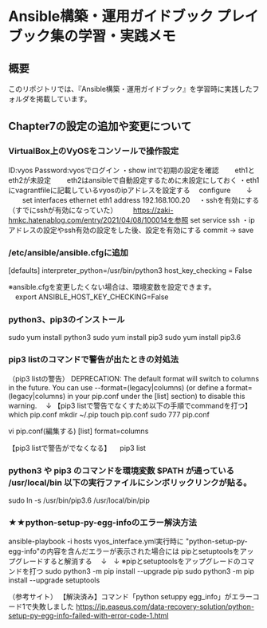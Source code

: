 # Ansible構築・運用ガイドブック プレイブック集の学習・実践メモ
## 概要
このリポジトリでは、『Ansible構築・運用ガイドブック』を学習時に実践したフォルダを掲載しています。


## Chapter7の設定の追加や変更について

### VirtualBox上のVyOSをコンソールで操作設定
 ID:vyos Password:vyosでログイン
 ・show intで初期の設定を確認
　　eth1とeth2が未設定
　　eth2はansibleで自動設定するために未設定にしておく
 ・eth1にvagrantfileに記載しているvyosのipアドレスを設定する
  　configure
  　　↓
　　set interfaces ethernet eth1 address 192.168.100.20
　・sshを有効にする（すでにsshが有効になっていた）
　　https://zaki-hmkc.hatenablog.com/entry/2021/04/08/100014を参照
    set service ssh
  ・ipアドレスの設定やssh有効の設定をした後、設定を有効にする
    commit → save

### /etc/ansible/ansible.cfgに追加
 [defaults]
interpreter_python=/usr/bin/python3
host_key_checking = False

※ansible.cfgを変更したくない場合は、環境変数を設定できます。  
　export ANSIBLE_HOST_KEY_CHECKING=False

### python3、pip3のインストール

sudo yum install python3
sudo yum install pip3
sudo yum install pip3.6

### pip3 listのコマンドで警告が出たときの対処法
（pip3 listの警告）
DEPRECATION: The default format will switch to columns in the future. You can use --format=(legacy|columns) (or define a format=(legacy|columns) in your pip.conf under the [list] section) to disable this warning.
　↓
【pip3 listで警告でなくすため以下の手順でcommandを打つ】
which  pip.conf
mkdir ~/.pip
touch pip.conf
sudo 777 pip.conf

vi pip.conf(編集する)
[list]
format=columns

【pip3 listで警告がでなくなる】
　pip3 list

### python3 や pip3 のコマンドを環境変数 $PATH が通っている /usr/local/bin 以下の実行ファイルにシンボリックリンクが貼る。
sudo ln -s /usr/bin/pip3.6 /usr/local/bin/pip


### ★★python-setup-py-egg-infoのエラー解決方法
ansible-playbook -i hosts vyos_interface.yml実行時に
"python-setup-py-egg-info"の内容を含んだエラーが表示された場合には
pipとsetuptoolsをアップグレードすると解消する
　↓　↓
※pipとsetuptoolsをアップグレードのコマンドを打つ
sudo python3 -m pip install --upgrade pip
sudo python3 -m pip install --upgrade setuptools

（参考サイト）
【解決済み】コマンド「python setuppy egg_info」がエラーコード1で失敗しました
https://jp.easeus.com/data-recovery-solution/python-setup-py-egg-info-failed-with-error-code-1.html





